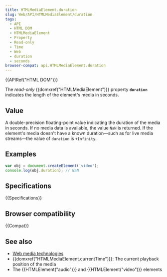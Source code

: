 ```yaml
---
title: HTMLMediaElement.duration
slug: Web/API/HTMLMediaElement/duration
tags:
  - API
  - HTML DOM
  - HTMLMediaElement
  - Property
  - Read-only
  - Time
  - Web
  - duration
  - seconds
browser-compat: api.HTMLMediaElement.duration
---
```

{{APIRef("HTML DOM")}}

The _read-only_ {{domxref("HTMLMediaElement")}}
property **`duration`** indicates the length of the element's
media in seconds.

## Value

A double-precision floating-point value indicating the duration of the media in
seconds. If no media data is available, the value `NaN` is returned. If the
element's media doesn't have a known duration—such as for live media streams—the value
of `duration` is `+Infinity`.

## Examples

```js
var obj = document.createElement('video');
console.log(obj.duration); // NaN
```

## Specifications

{{Specifications}}

## Browser compatibility

{{Compat}}

## See also

- [Web media technologies](/en-US/docs/Web/Media)
- {{domxref("HTMLMediaElement.currentTime")}}: The current playback position of the
  media
- The {{HTMLElement("audio")}} and {{HTMLElement("video")}} elements
